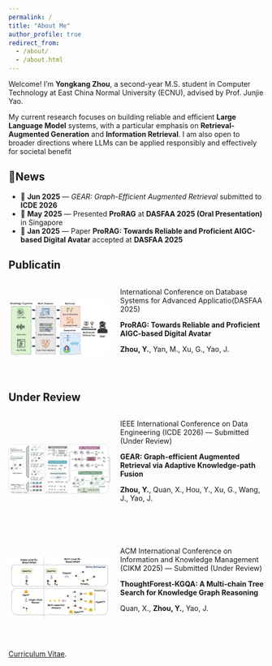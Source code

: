 ```yaml
---
permalink: /
title: "About Me"
author_profile: true
redirect_from: 
  - /about/
  - /about.html
---
```


Welcome! I’m **Yongkang Zhou**, a second-year M.S. student in Computer Technology at East China Normal University (ECNU), advised by Prof. Junjie Yao. 

My current research focuses on building reliable and efficient **Large Language Model** systems, with a particular emphasis on **Retrieval-Augmented Generation**
and **Information Retrieval**. I am also open to broader directions where LLMs can be applied responsibly and effectively for societal benefit


📰News
------
- 📄 **Jun 2025** — *GEAR: Graph-Efficient Augmented Retrieval* submitted to **ICDE 2026**
- 🎤 **May 2025** — Presented **ProRAG** at **DASFAA 2025 (Oral Presentation)** in Singapore
- 🎉 **Jan 2025** — Paper **ProRAG: Towards Reliable and Proficient AIGC-based Digital Avatar** accepted at **DASFAA 2025**


Publicatin
------
<div style="display: flex; align-items: center; gap: 20px; margin-bottom: 2em;">
  <img src="../assets/dasfaa.png" alt="DASFAA" style="width: 200px; border-radius: 10px;" />
  <div>
    <p> International Conference on Database Systems for Advanced Applicatio(DASFAA 2025)</p>
    <p><strong>ProRAG: Towards Reliable and Proficient AIGC-based Digital Avatar</strong></p>
    <p><strong>Zhou, Y.</strong>, Yan, M., Xu, G., Yao, J.</p>
    <p>&nbsp;</p>
  </div>
</div>

Under Review
------
<div style="display: flex; align-items: center; gap: 20px; margin-bottom: 2em;">
  <img src="../assets/icde.png" alt="ICDE" style="width: 200px; border-radius: 10px;" />
  <div>
    <p>IEEE International Conference on Data Engineering (ICDE 2026) — Submitted (Under Review)</p>
    <p><strong>GEAR: Graph-efficient Augmented Retrieval via Adaptive Knowledge-path Fusion</strong></p>
    <p><strong>Zhou, Y.</strong>, Quan, X., Hou, Y., Xu, G., Wang, J., Yao, J.</p>
    <p>&nbsp;</p>
  </div>
</div>

<div style="display: flex; align-items: center; gap: 20px; margin-bottom: 2em;">
  <img src="../assets/cikm.png" alt="CIKM" style="width: 200px; border-radius: 10px;" />
  <div>
    <p>ACM International Conference on Information and Knowledge Management (CIKM 2025) — Submitted (Under Review)</p>
    <p><strong>ThoughtForest-KGQA: A Multi-chain Tree Search for Knowledge Graph Reasoning</strong></p>
    <p>Quan, X., <strong>Zhou, Y.</strong>, Yao, J.</p>
    <p>&nbsp;</p>
  </div>
</div>


[Curriculum Vitae](../assets/Curriculum_Vitae.pdf).
